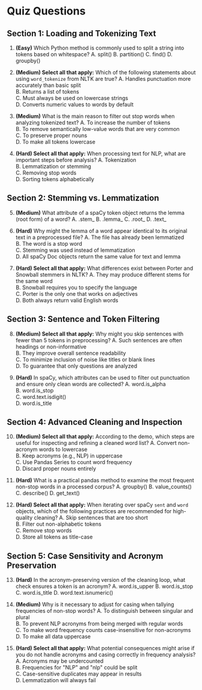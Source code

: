 # Quiz Questions

## Section 1: Loading and Tokenizing Text

1. **(Easy)** Which Python method is commonly used to split a string into tokens based on whitespace?
A. split()
B. partition()
C. find()
D. groupby()

2. **(Medium) Select all that apply:** Which of the following statements about using `word_tokenize` from NLTK are true?
A. Handles punctuation more accurately than basic split  
B. Returns a list of tokens  
C. Must always be used on lowercase strings  
D. Converts numeric values to words by default

3. **(Medium)** What is the main reason to filter out stop words when analyzing tokenized text?
A. To increase the number of tokens  
B. To remove semantically low-value words that are very common  
C. To preserve proper nouns  
D. To make all tokens lowercase

4. **(Hard) Select all that apply:** When processing text for NLP, what are important steps before analysis?
A. Tokenization  
B. Lemmatization or stemming  
C. Removing stop words  
D. Sorting tokens alphabetically

## Section 2: Stemming vs. Lemmatization

5. **(Medium)** What attribute of a spaCy token object returns the lemma (root form) of a word?
A. .stem_
B. .lemma_
C. .root_
D. .text_

6. **(Hard)** Why might the lemma of a word appear identical to its original text in a preprocessed file?
A. The file has already been lemmatized  
B. The word is a stop word  
C. Stemming was used instead of lemmatization  
D. All spaCy Doc objects return the same value for text and lemma

7. **(Hard) Select all that apply:** What differences exist between Porter and Snowball stemmers in NLTK?
A. They may produce different stems for the same word  
B. Snowball requires you to specify the language  
C. Porter is the only one that works on adjectives  
D. Both always return valid English words

## Section 3: Sentence and Token Filtering

8. **(Medium) Select all that apply:** Why might you skip sentences with fewer than 5 tokens in preprocessing?
A. Such sentences are often headings or non-informative  
B. They improve overall sentence readability  
C. To minimize inclusion of noise like titles or blank lines  
D. To guarantee that only questions are analyzed

9. **(Hard)** In spaCy, which attributes can be used to filter out punctuation and ensure only clean words are collected?
A. word.is_alpha  
B. word.is_stop  
C. word.text.isdigit()  
D. word.is_title  

## Section 4: Advanced Cleaning and Inspection

10. **(Medium) Select all that apply:** According to the demo, which steps are useful for inspecting and refining a cleaned word list?
A. Convert non-acronym words to lowercase  
B. Keep acronyms (e.g., NLP) in uppercase  
C. Use Pandas Series to count word frequency  
D. Discard proper nouns entirely

11. **(Hard)** What is a practical pandas method to examine the most frequent non-stop words in a processed corpus?
A. groupby()
B. value_counts()
C. describe()
D. get_text()

12. **(Hard) Select all that apply:** When iterating over spaCy `sent` and `word` objects, which of the following practices are recommended for high-quality cleaning?
A. Skip sentences that are too short  
B. Filter out non-alphabetic tokens  
C. Remove stop words  
D. Store all tokens as title-case

## Section 5: Case Sensitivity and Acronym Preservation

13. **(Hard)** In the acronym-preserving version of the cleaning loop, what check ensures a token is an acronym?
A. word.is_upper
B. word.is_stop
C. word.is_title
D. word.text.isnumeric()

14. **(Medium)** Why is it necessary to adjust for casing when tallying frequencies of non-stop words?
A. To distinguish between singular and plural  
B. To prevent NLP acronyms from being merged with regular words  
C. To make word frequency counts case-insensitive for non-acronyms  
D. To make all data uppercase

15. **(Hard) Select all that apply:** What potential consequences might arise if you do not handle acronyms and casing correctly in frequency analysis?
A. Acronyms may be undercounted  
B. Frequencies for "NLP" and "nlp" could be split  
C. Case-sensitive duplicates may appear in results  
D. Lemmatization will always fail

